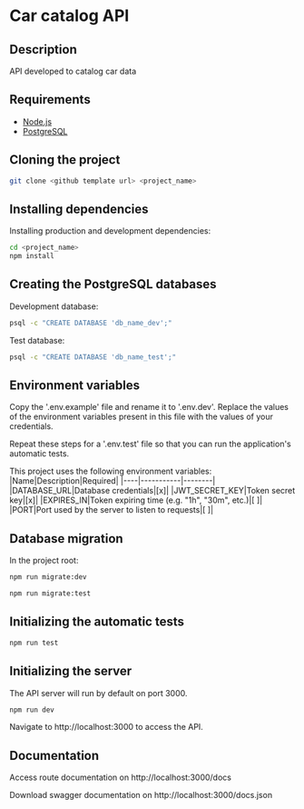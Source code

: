 # Car catalog API

## Description

API developed to catalog car data

## Requirements

-   [Node.js](https://nodejs.org/en)
-   [PostgreSQL](https://www.postgresql.org/)

## Cloning the project

```bash
git clone <github template url> <project_name>
```

## Installing dependencies

Installing production and development dependencies:

```bash
cd <project_name>
npm install
```

## Creating the PostgreSQL databases

Development database:

```bash
psql -c "CREATE DATABASE 'db_name_dev';"
```

Test database:

```bash
psql -c "CREATE DATABASE 'db_name_test';"
```

## Environment variables

Copy the '.env.example' file and rename it to '.env.dev'. Replace the values of the environment variables present in this file with the values of your credentials.

Repeat these steps for a '.env.test' file so that you can run the application's automatic tests.

This project uses the following environment variables:
|Name|Description|Required|
|----|-----------|--------|
|DATABASE_URL|Database credentials|[x]|
|JWT_SECRET_KEY|Token secret key|[x]|
|EXPIRES_IN|Token expiring time (e.g. "1h", "30m", etc.)|[ ]|
|PORT|Port used by the server to listen to requests|[ ]|

## Database migration

In the project root:

```bash
npm run migrate:dev
```

```bash
npm run migrate:test
```

## Initializing the automatic tests

```bash
npm run test
```

## Initializing the server

The API server will run by default on port 3000.

```bash
npm run dev
```

Navigate to http://localhost:3000 to access the API.

## Documentation

Access route documentation on http://localhost:3000/docs

Download swagger documentation on http://localhost:3000/docs.json
